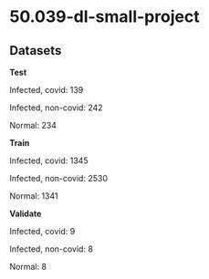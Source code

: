 # 50.039-dl-small-project



## Datasets

**Test**

Infected, covid: 139

Infected, non-covid: 242

Normal: 234



**Train**

Infected, covid: 1345

Infected, non-covid: 2530

Normal: 1341



**Validate**

Infected, covid: 9

Infected, non-covid: 8

Normal: 8



